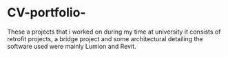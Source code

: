 # CV-portfolio-
These a projects that i worked on during my time at university it consists of retrofit projects, a bridge project and some architectural detailing the software used were mainly Lumion and Revit.
